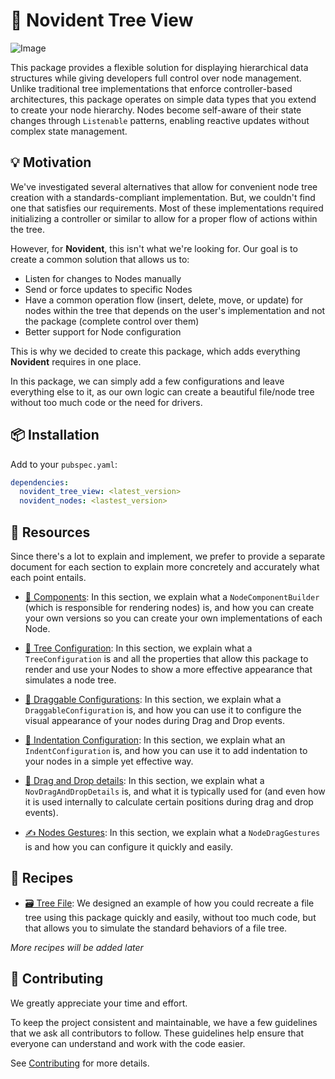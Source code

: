 # 🌳 Novident Tree View 

![Image](https://github.com/user-attachments/assets/f8900c61-438b-4742-b0aa-c383eb269b3e)

This package provides a flexible solution for displaying hierarchical data structures while giving developers full control over node management. Unlike traditional tree implementations that enforce controller-based architectures, this package operates on simple data types that you extend to create your node hierarchy. Nodes become self-aware of their state changes through `Listenable` patterns, enabling reactive updates without complex state management.

## 💡 Motivation 

We've investigated several alternatives that allow for convenient node tree creation with a standards-compliant implementation. But, we couldn't find one that satisfies our requirements. Most of these implementations required initializing a controller or similar to allow for a proper flow of actions within the tree.

However, for **Novident**, this isn't what we're looking for. Our goal is to create a common solution that allows us to:

* Listen for changes to Nodes manually
* Send or force updates to specific Nodes
* Have a common operation flow (insert, delete, move, or update) for nodes within the tree that depends on the user's implementation and not the package (complete control over them)
* Better support for Node configuration

This is why we decided to create this package, which adds everything **Novident** requires in one place. 

In this package, we can simply add a few configurations and leave everything else to it, as our own logic can create a beautiful file/node tree without too much code or the need for drivers.

## 📦 Installation 

Add to your `pubspec.yaml`:

```yaml
dependencies:
  novident_tree_view: <latest_version>
  novident_nodes: <lastest_version>
```


## 🔎 Resources

Since there's a lot to explain and implement, we prefer to provide a separate document for each section to explain more concretely and accurately what each point entails.

* [📲 Components](https://github.com/Novident/novident-tree-view/blob/master/doc/components.md): In this section, we explain what a `NodeComponentBuilder` (which is responsible for rendering nodes) is, and how you can create your own versions so you can create your own implementations of each Node.

* [🌲 Tree Configuration](https://github.com/Novident/novident-tree-view/blob/master/doc/tree_configuration.md): In this section, we explain what a `TreeConfiguration` is and all the properties that allow this package to render and use your Nodes to show a more effective appearance that simulates a node tree.

* [🤏 Draggable Configurations](https://github.com/Novident/novident-tree-view/blob/master/doc/draggable_configuration.md): In this section, we explain what a `DraggableConfiguration` is, and how you can use it to configure the visual appearance of your nodes during Drag and Drop events.

* [📏 Indentation Configuration](https://github.com/Novident/novident-tree-view/blob/master/doc/indentation_configuration.md): In this section, we explain what an `IndentConfiguration` is, and how you can use it to add indentation to your nodes in a simple yet effective way.

* [📜 Drag and Drop details](https://github.com/Novident/novident-tree-view/blob/master/doc/drag_and_drop_details.md): In this section, we explain what a `NovDragAndDropDetails` is, and what it is typically used for (and even how it is used internally to calculate certain positions during drag and drop events).

* [✍️ Nodes Gestures](https://github.com/Novident/novident-tree-view/blob/master/doc/nodes_gestures.md): In this section, we explain what a `NodeDragGestures` is and how you can configure it quickly and easily.

## 📝 Recipes

* [🗃️ Tree File](https://github.com/Novident/novident-tree-view/blob/master/doc/recipes/tree_file/tree_file.md): We designed an example of how you could recreate a file tree using this package quickly and easily, without too much code, but that allows you to simulate the standard behaviors of a file tree.

_More recipes will be added later_

## 🌳 Contributing

We greatly appreciate your time and effort.

To keep the project consistent and maintainable, we have a few guidelines that we ask all contributors to follow. These guidelines help ensure that everyone can understand and work with the code easier.

See [Contributing](https://github.com/Novident/novident-tree-view/blob/master/CONTRIBUTING.md) for more details.
